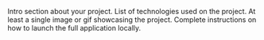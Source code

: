 Intro section about your project.
List of technologies used on the project.
At least a single image or gif showcasing the project.
Complete instructions on how to launch the full application locally.
